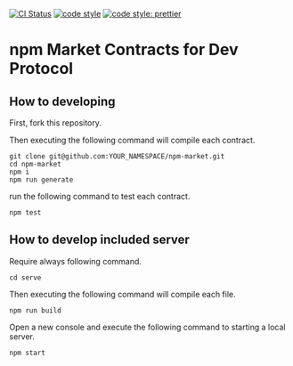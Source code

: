[![CI Status](https://github.com/dev-protocol/protocol/workflows/Node/badge.svg)](https://github.com/dev-protocol/protocol/actions)
[![code style](https://img.shields.io/badge/code_style-XO-5ed9c7.svg)](https://github.com/xojs/xo)
[![code style: prettier](https://img.shields.io/badge/code_style-prettier-ff69b4.svg)](https://github.com/prettier/prettier)

# npm Market Contracts for Dev Protocol

## How to developing

First, fork this repository.

Then executing the following command will compile each contract.

```
git clone git@github.com:YOUR_NAMESPACE/npm-market.git
cd npm-market
npm i
npm run generate
```

run the following command to test each contract.

```
npm test
```

## How to develop included server

Require always following command.

```
cd serve
```

Then executing the following command will compile each file.

```
npm run build
```

Open a new console and execute the following command to starting a local server.

```
npm start
```
